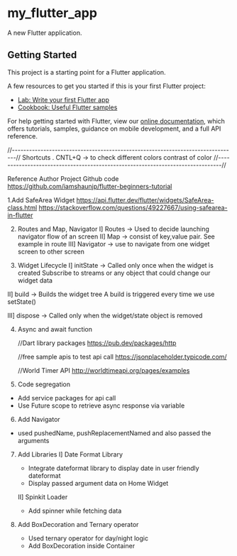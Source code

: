 # my_flutter_app

A new Flutter application.

## Getting Started

This project is a starting point for a Flutter application.

A few resources to get you started if this is your first Flutter project:

- [Lab: Write your first Flutter app](https://flutter.dev/docs/get-started/codelab)
- [Cookbook: Useful Flutter samples](https://flutter.dev/docs/cookbook)

For help getting started with Flutter, view our
[online documentation](https://flutter.dev/docs), which offers tutorials,
samples, guidance on mobile development, and a full API reference.

//-------------------------------------------------------------------------------//
Shortcuts
. CNTL+Q -> to check different colors contrast of color
//-------------------------------------------------------------------------------//

Reference Author Project Github code
https://github.com/iamshaunjp/flutter-beginners-tutorial

1.Add SafeArea Widget
https://api.flutter.dev/flutter/widgets/SafeArea-class.html
https://stackoverflow.com/questions/49227667/using-safearea-in-flutter

2. Routes and Map, Navigator
  I] Routes -> Used to decide launching navigator flow of an screen
  II] Map -> consist of key,value pair. See example in route
  III] Navigator -> use to navigate from one widget screen to other screen

3.  Widget Lifecycle
  I] initState -> Called only once when the widget is created
                  Subscribe to streams or any object that could change our widget data

  II] build -> Builds the widget tree
               A build is triggered every time we use setState()

  III] dispose -> Called only when the widget/state object is removed

4. Async and await function

    //Dart library packages
    https://pub.dev/packages/http

    //free sample apis to test api call
    https://jsonplaceholder.typicode.com/

    //World Timer API
    http://worldtimeapi.org/pages/examples

5. Code segregation
  - Add service packages for api call
  - Use Future scope to retrieve async response via variable

6. Add Navigator
  - used pushedName, pushReplacementNamed and also passed the arguments

7. Add Libraries
  I] Date Format Library
    - Integrate dateformat library to display date in user friendly dateformat
    - Display passed argument data on Home Widget

   II] Spinkit Loader
    - Add spinner while fetching data

8. Add BoxDecoration and Ternary operator
    - Used ternary operator for day/night logic
    - Add BoxDecoration inside Container
